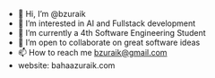 - 👋 Hi, I’m @bzuraik
- 👀 I’m interested in AI and Fullstack development
- 🌱 I’m currently a 4th Software Engineering Student
- 💞️ I’m open to collaborate on great software ideas
- 📫 How to reach me bzuraik@gmail.com
- website: bahaazuraik.com


<!---
bzuraik/bzuraik is a ✨ special ✨ repository because its `README.md` (this file) appears on your GitHub profile.
You can click the Preview link to take a look at your changes.
--->

